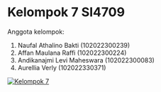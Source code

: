 
# Kelompok 7 SI4709

Anggota kelompok: 
1. Naufal Athalino Bakti (102022300239)
2. Affan Maulana Raffi (102022300224)
3. Andikanajmi Levi Maheswara (102022300083)
4. Aurellia Verly (102022330371)

[![Kelompok 7](https://img.youtube.com/vi/h5dYZp77itk/0.jpg)](https://www.youtube.com/watch?v=h5dYZp77itk)
